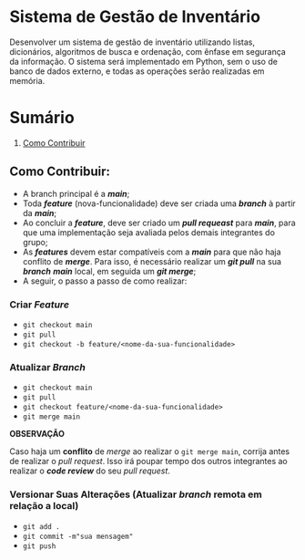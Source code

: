 # Sistema de Gestão de Inventário

Desenvolver um sistema de gestão de inventário utilizando listas, dicionários, algoritmos de busca e ordenação, com  ênfase em segurança da informação. O sistema será implementado em Python, sem o uso de banco de dados externo, e  todas as operações serão realizadas em memória.

# Sumário

1. [Como Contribuir](#como-contribuir)

## Como Contribuir:

* A branch principal é a ***main***;
* Toda ***feature*** (nova-funcionalidade) deve ser criada uma ***branch*** à partir da ***main***;
* Ao concluir a ***feature***, deve ser criado um ***pull requeast*** para ***main***, para que uma implementação seja avaliada pelos demais integrantes do grupo;
* As ***features*** devem estar compatíveis com a ***main*** para que não haja conflito de ***merge***. Para isso, é necessário realizar um ***git pull*** na sua ***branch*** ***main*** local, em seguida um ***git merge***;
* A seguir, o passo a passo de como realizar:

### Criar _Feature_

* `git checkout main` 
* `git pull`
* `git checkout -b feature/<nome-da-sua-funcionalidade>`

### Atualizar _Branch_

* `git checkout main` 
* `git pull`
* `git checkout feature/<nome-da-sua-funcionalidade>`
* `git merge main`

**OBSERVAÇÃO**

Caso haja um **conflito** de _merge_ ao realizar o `git merge main`, corrija antes de realizar o _pull request_. Isso irá poupar tempo dos outros integrantes ao realizar o _**code review**_ do seu _pull request_.

###  Versionar Suas Alterações (Atualizar _branch_ remota em relação a local)

* `git add .`
* `git commit -m"sua mensagem"`
* `git push`


